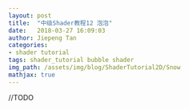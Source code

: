 ```yaml
---
layout: post
title:  "中级Shader教程12 泡泡"
date:   2018-03-27 16:09:03
author: Jiepeng Tan
categories: 
- shader tutorial
tags: shader_tutorial bubble shader
img_path: /assets/img/blog/ShaderTutorial2D/Snow
mathjax: true
---
```

 
//TODO 

